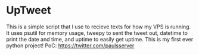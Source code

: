 UpTweet
=======

This is a simple script that I use to recieve texts for how my VPS is running. It uses psutil for memory usage, tweepy to sent the tweet out, datetime to print the date and time, and uptime to easily get uptime. This is my first ever python project!
PoC: https://twitter.com/paulsserver
